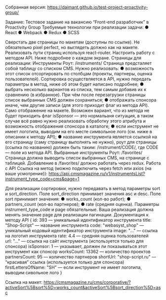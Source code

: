 Собранная версия: 
https://daimant.github.io/test-project-proactivity-group/

Задание:
Тестовое задание на вакансию “Front-end разработчик” в Proactivity Group
Требуемые технологии при реализации задачи:
● React
● Webpack
● Redux
● SCSS

Сверстать две страницы по макетам (доступны по ссылке). Не обязательно pixel perfect, но выглядеть должно как на макете.
Реализовать пути страниц используя react-router. Настроить работу с методом API. Ниже подробнее о каждом экране.
Страницы для реализации:
Инструменты
Роут: /instruments/
Страница предсталяет собой таблицу со списком CMS. Нужно реализовать:
● возможность этот список отсортировать по столбцам (проекты, партнеры, оценка пользователей). Сортировка
осуществляется в API, нужно передать параметры в метод, ниже об этом будет написано подробнее;
● выбрать несколько вариантов из списка, тем самым добавив их к сравнению (в избранное). При чём после перезагрузки
страницы список выбранных CMS должен сохраниться;
● отображать спонсора иначе, чем другие записи (для этого приходит флаг из метода API). Само отображение на макете.
Возможен вариант, что из метода не будет приходить флаг isSponsor — это нормальаня ситуация, в таком случае всё равно
нужно реализовать обработку этого атрибута и возможность отображения спонсора в каталоге;
● если инструмент не имеет логотипа, выводим на его месте символьное лого (см. ниже в описании к методу API);
● название инструмента является ссылкой на его страницу (саму страницу выполнять не нужно), роут для страницы
(ссылка по названию) должен быть таким: /instrument/CODE/, где CODE — поле из метода API.
Выбранные инструменты
Роут: /favorites/
Страница должна выводить список выбранных CMS, на странице с таблицей. Добавление в /favorites/ должно работать через
redux.
Работа с API
Ссылка на метод (можно подключить через fetch или axios (на ваше усмотрение)):
https://api.cmsmagazine.ru/v1/instrumentsList?instrument_type_code=cms&page=1

Для реализации сортировки, нужно передавать в метод параметры sort и sort_direction. Поле sort_direction принимает
значения asc и desc. Поле sort принимает значения:
● works_count (кол-во работ);
● partners_count (кол-во партнеров);
● rate (средняя оценка).
Параметры instrument_type_code и page обязательные. Ваша реализация должна менять значение page для реализации
пагинации.
Документация к методу API
{
id: 393 — уникальный идентификатор инструмента
title: "Shop-Script" — название инструмента
code: "webasyst_shop" — уникальный кодовый идентификатор инструмента
image: "..." — ссылка на логотип инструмента
rate: 4.4 — средняя оценка пользователей  
 url: "..." — ссылка на сайт инструмента (используется только для спонсора)
isSponsor: 1 — указывает, должен ли показываться этот инструмент как спонсор
worksCount: 13362 — количество проектов
partnersCount: 95 — количество партнеров
shortUrl: "shop-script.ru" — “красивая” ссылка (используется только для спонсора)
firstLettersOfName: "SH" — если инструмент не имеет логотипа, выводим сивольное лого
}

Ссылка на макет:
https://cmsmagazine.ru/cms/corporative/?activeSort%5Bsort%5D=works_count&activeSort%5Bsort_direction%5D=asc
